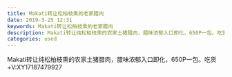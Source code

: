 ```yaml
---
title: Makati转让松柏枝熏的老家腊肉
date: 2019-3-25 12:31
keywords: Makati转让松柏枝熏的老家腊肉
description: Makati转让纯松柏枝熏的农家土猪腊肉，腊味浓郁入口即化，650P一包。吃货+V:XY17187479927
categories: used
---
```

<td class="t_f" id="postmessage_3301835">

Makati转让纯松柏枝熏的农家土猪腊肉，腊味浓郁入口即化，650P一包。吃货+V:XY17187479927<br/>
<br/>
<img alt="" border="0" class="zoom" data-cf-modified-09a449705996fc783dc8f126-="" file="http://www.flw.ph/data/appbyme/upload/image/201903/25/u6X4CfBbpGNd.jpg" id="aimg_Tt3TN" lazyloadthumb="1" onclick="" onmouseover="" src="http://www.flw.ph/data/appbyme/upload/image/201903/25/u6X4CfBbpGNd.jpg"/><br/>
<img alt="" border="0" class="zoom" data-cf-modified-09a449705996fc783dc8f126-="" file="http://www.flw.ph/data/appbyme/upload/image/201903/25/I4hGThM4mrMr.jpg" id="aimg_Nt4T4" lazyloadthumb="1" onclick="" onmouseover="" src="http://www.flw.ph/data/appbyme/upload/image/201903/25/I4hGThM4mrMr.jpg"/><br/>
</td>
